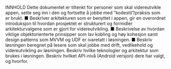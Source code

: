 INNHOLD
    Dette dokumentet er tiltenkt for personer som skal videreutvikle
    appen, sette seg inn i den og fortsette å jobbe med
    “kodestil”/praksis som er brukt.
    ■ Beskriver arkitekturen som er benyttet i appen, gir en overordnet
    introduksjon til hvordan prosjektet er strukturert og formidler
    arkitekturvalgene som er gjort for videreutvikling.
    ■ Beskrivelse av hvordan viktige objektorienterte prinsipper som
    lav kobling og høy kohesjon samt design patterns som MVVM
    og UDF er ivaretatt i løsningen.
    ■ Beskriv løsningen beregnet på lesere som skal jobbe med drift,
    vedlikehold og videreutvikling av løsningen. Beskriv hvilke
    teknologier og arkitektur som brukes i løsningen. Beskriv hvilket
    API-nivå (Android versjon) dere har valgt, og hvorfor.